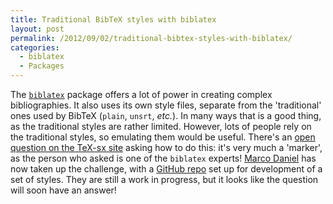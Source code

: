 ```yaml
---
title: Traditional BibTeX styles with biblatex
layout: post
permalink: /2012/09/02/traditional-bibtex-styles-with-biblatex/
categories:
  - biblatex
  - Packages
---
```

The [`biblatex`](https://ctan.org/pkg/biblatex) package offers a lot of power in creating complex bibliographies. It also uses its own style files, separate from the 'traditional' ones used by BibTeX (`plain`, `unsrt`, _etc._). In many ways that is a good thing, as the traditional styles are rather limited. However, lots of people rely on the traditional styles, so emulating them would be useful. There's an [open question on the TeX-sx site](https://tex.stackexchange.com/q/58152/73) asking how to do this: it's very much a 'marker', as the person who asked is one of the `biblatex` experts! [Marco Daniel](https://tex.stackexchange.com/users/5239/marco-daniel) has now taken up the challenge, with a [GitHub repo](https://github.com/marcodaniel/trad-biblatex) set up for development of a set of styles. They are still a work in progress, but it looks like the question will soon have an answer!
